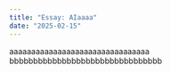 ```yaml
---
title: "Essay: AIaaaa"
date: "2025-02-15"
---
```


aaaaaaaaaaaaaaaaaaaaaaaaaaaaaaaa
bbbbbbbbbbbbbbbbbbbbbbbbbbbbbbbb
